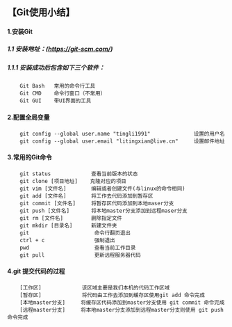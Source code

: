 ## 【Git使用小结】

#### 1.安装Git
##### 1.1 安装地址：(https://git-scm.com/)
##### 1.1.1 安装成功后包含如下三个软件：
        Git Bash   常用的命令行工具
        Git CMD    命令行窗口（不常用）
        Git GUI    带UI界面的工具

#### 2.配置全局变量
        git config --global user.name "tingli1991"              设置的用户名
        git config --global user.email "litingxian@live.cn"     设置邮件地址
        
#### 3.常用的Git命令
        git status             查看当前版本的状态  
        git clone [项目地址]    克隆对应的项目  
        git vim [文件名]        编辑或者创建文件(与linux的命令相同)  
        git add [文件名]        将工作去代码添加到暂存区  
        git commit [文件名]     将暂存区代码添加到本地maser分支  
        git push [文件名]       将本地master分支添加到远程maser分支  
        git rm [文件名]         删除指定文件  
        git mkdir [目录名]      新建文件夹
        git                     命令行翻页退出
        ctrl + c                强制退出
        pwd                     查看当前工作目录
        git pull                更新远程服务器代码  
        
#### 4.git 提交代码的过程
        [工作区]             该区域主要是我们本机的代码工作区域
        [暂存区]             将代码由工作去添加到缓存区使用git add 命令完成
        [本地master分支]     将缓存区代码添加到master分支使用 git commit 命令完成
        [远程master分支]     将本地master分支添加到远程master分支则使用 git push 命令完成
